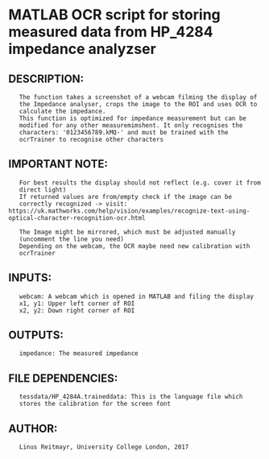  # MATLAB OCR script for storing measured data from HP_4284 impedance analyzser

 ## DESCRIPTION:
       The function takes a screenshot of a webcam filming the display of
       the Impedance analyser, crops the image to the ROI and uses OCR to
       calculate the impedance.
       This function is optimized for impedance measurement but can be
       modified for any other measuremimshent. It only recognises the
       characters: '0123456789.kMQ-' and must be trained with the 
       ocrTrainer to recognise other characters

 ## IMPORTANT NOTE:
       For best results the display should not reflect (e.g. cover it from
       direct light)
       If returned values are from/empty check if the image can be 
       correctly recognized -> visit: https://uk.mathworks.com/help/vision/examples/recognize-text-using-optical-character-recognition-ocr.html
	   
       The Image might be mirrored, which must be adjusted manually
       (uncomment the line you need)
       Depending on the webcam, the OCR maybe need new calibration with
       ocrTrainer

 ## INPUTS:
       webcam: A webcam which is opened in MATLAB and filing the display
       x1, y1: Upper left corner of ROI
       x2, y2: Down right corner of ROI
        
 ## OUTPUTS:
       impedance: The measured impedance

 ## FILE DEPENDENCIES:
       tessdata/HP_4284A.traineddata: This is the language file which
       stores the calibration for the screen font

 ## AUTHOR:
       Linus Reitmayr, University College London, 2017  
